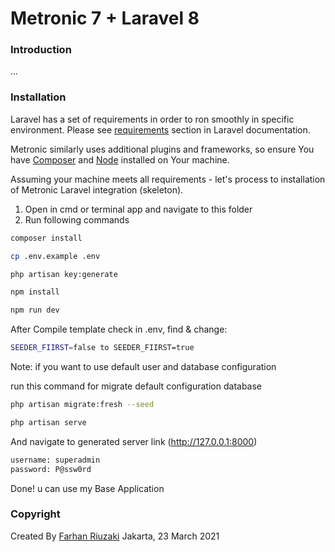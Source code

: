 # Metronic 7 + Laravel 8

### Introduction

...

### Installation

Laravel has a set of requirements in order to ron smoothly in specific environment. Please see [requirements](https://laravel.com/docs/7.x#server-requirements) section in Laravel documentation.

Metronic similarly uses additional plugins and frameworks, so ensure You have [Composer](https://getcomposer.org/) and [Node](https://nodejs.org/) installed on Your machine.

Assuming your machine meets all requirements - let's process to installation of Metronic Laravel integration (skeleton).

1. Open in cmd or terminal app and navigate to this folder
2. Run following commands

```bash
composer install
```

```bash
cp .env.example .env
```

```bash
php artisan key:generate
```

```bash
npm install
```

```bash
npm run dev
```

After Compile template
check in .env, find & change:

```bash
SEEDER_FIIRST=false to SEEDER_FIIRST=true 
```

Note: if you want to use default user and database configuration

run this command for migrate default configuration database

```bash
php artisan migrate:fresh --seed
```

```bash
php artisan serve
```

And navigate to generated server link (http://127.0.0.1:8000)

```bash
username: superadmin
password: P@ssw0rd
```

Done! u can use my Base Application

### Copyright

Created By [Farhan Riuzaki](https://www.linkedin.com/in/farhanriuzaki/) Jakarta, 23 March 2021
